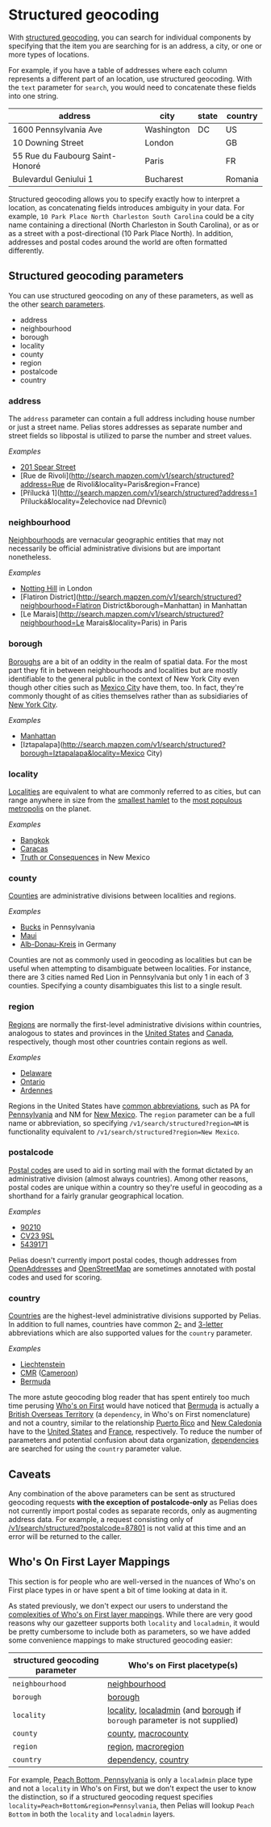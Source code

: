 # Structured geocoding

With [structured geocoding](https://search.mapzen.com/v1/search/structured), you can search for individual components by specifying that the item you are searching for is an address, a city, or one or more types of locations.

For example, if you have a table of addresses where each column represents a different part of an location, use structured geocoding. With the `text` parameter for `search`, you would need to concatenate these fields into one string.

| address | city | state | country |
| ------- | ---- | ----- | ------- |
| 1600 Pennsylvania Ave | Washington | DC | US |
| 10 Downing Street | London | | GB |
| 55 Rue du Faubourg Saint-Honoré | Paris | | FR |
| Bulevardul Geniului 1 | Bucharest | | Romania |

Structured geocoding allows you to specify exactly how to interpret a location, as concatenating fields introduces ambiguity in your data. For example, `10 Park Place North Charleston South Carolina` could be a city name containing a directional (North Charleston in South Carolina), or as or as a street with a post-directional (10 Park Place North). In addition, addresses and postal codes around the world are often formatted differently.

## Structured geocoding parameters

You can use structured geocoding on any of these parameters, as well as the other [search parameters](https://mapzen.com/documentation/search/search/#available-search-parameters).

* address
* neighbourhood
* borough
* locality
* county
* region
* postalcode
* country

### address

The `address` parameter can contain a full address including house number or just a street name.  Pelias stores addresses as separate number and street fields so libpostal is utilized to parse the number and street values.  

_Examples_

* [201 Spear Street](http://search.mapzen.com/v1/search/structured?address=201%20Spear%20Street&locality=San%20Francisco&region=CA)
* [Rue de Rivoli](http://search.mapzen.com/v1/search/structured?address=Rue de Rivoli&locality=Paris&region=France)
* [Přílucká 1](http://search.mapzen.com/v1/search/structured?address=1 Přílucká&locality=Želechovice nad Dřevnicí)

### neighbourhood

[Neighbourhoods](https://whosonfirst.mapzen.com/spelunker/placetypes/neighbourhood/) are vernacular geographic entities that may not necessarily be official administrative divisions but are important nonetheless.  

_Examples_

* [Notting Hill](http://search.mapzen.com/v1/search/structured?neighbourhood=Notting+Hill&locality=London) in London
* [Flatiron District](http://search.mapzen.com/v1/search/structured?neighbourhood=Flatiron District&borough=Manhattan) in Manhattan
* [Le Marais](http://search.mapzen.com/v1/search/structured?neighbourhood=Le Marais&locality=Paris) in Paris

### borough

[Boroughs](https://whosonfirst.mapzen.com/spelunker/placetypes/borough/) are a bit of an oddity in the realm of spatial data.  For the most part they fit in between neighbourhoods and localities but are mostly identifiable to the general public in the context of New York City even though other cities such as [Mexico City](https://whosonfirst.mapzen.com/spelunker/id/857683023/descendants/?exclude=nullisland&placetype=borough) have them, too.  In fact, they're commonly thought of as cities themselves rather than as subsidiaries of [New York City](https://whosonfirst.mapzen.com/spelunker/placetypes/borough/?&region_id=85688543).  

_Examples_

* [Manhattan](http://search.mapzen.com/v1/search/structured?borough=Manhattan&locality=New+York+City)
* [Iztapalapa](http://search.mapzen.com/v1/search/structured?borough=Iztapalapa&locality=Mexico City)

### locality

[Localities](https://whosonfirst.mapzen.com/spelunker/placetypes/locality/) are equivalent to what are commonly referred to as cities, but can range anywhere in size from the [smallest hamlet](https://whosonfirst.mapzen.com/spelunker/id/85977019/) to the [most populous metropolis](https://whosonfirst.mapzen.com/spelunker/id/102031307/) on the planet.  

_Examples_

* [Bangkok](http://search.mapzen.com/v1/search/structured?locality=Bangkok&country=Thailand)
* [Caracas](http://search.mapzen.com/v1/search/structured?locality=Caracas&country=Venezuela)
* [Truth or Consequences](http://search.mapzen.com/v1/search/structured?locality=Truth+or+Consequences&region=NM) in New Mexico

### county

[Counties](https://whosonfirst.mapzen.com/spelunker/placetypes/county/) are administrative divisions between localities and regions.  

_Examples_

* [Bucks](http://search.mapzen.com/v1/search/structured?county=Bucks&region=PA) in Pennsylvania
* [Maui](http://search.mapzen.com/v1/search/structured?county=Maui&region=HI)
* [Alb-Donau-Kreis](http://search.mapzen.com/v1/search/structured?county=Alb-Donau-Kreis&country=DEU) in Germany

Counties are not as commonly used in geocoding as localities but can be useful when attempting to disambiguate between localities.  For instance, there are 3 cities named Red Lion in Pennsylvania but only 1 in each of 3 counties.  Specifying a county disambiguates this list to a single result.  

### region

[Regions](https://whosonfirst.mapzen.com/spelunker/placetypes/region/) are normally the first-level administrative divisions within countries, analogous to states and provinces in the [United States](https://whosonfirst.mapzen.com/spelunker/id/85633793/descendants/?exclude=nullisland&placetype=region) and [Canada](https://whosonfirst.mapzen.com/spelunker/id/85633041/descendants/?exclude=nullisland&placetype=region), respectively, though most other countries contain regions as well.  

_Examples_

* [Delaware](http://search.mapzen.com/v1/search/structured?region=Delaware)
* [Ontario](http://search.mapzen.com/v1/search/structured?region=Ontario)
* [Ardennes](http://search.mapzen.com/v1/search/structured?region=Ardennes)

Regions in the United States have [common abbreviations](https://en.wikipedia.org/wiki/List_of_U.S._state_abbreviations), such as PA for [Pennsylvania](https://whosonfirst.mapzen.com/spelunker/id/85688481/) and NM for [New Mexico](https://whosonfirst.mapzen.com/spelunker/id/85688493/).  The `region` parameter can be a full name or abbreviation, so specifying `/v1/search/structured?region=NM` is functionality equivalent to `/v1/search/structured?region=New Mexico`.  

### postalcode

[Postal codes](https://whosonfirst.mapzen.com/spelunker/placetypes/postalcode/) are used to aid in sorting mail with the format dictated by an administrative division (almost always countries).  Among other reasons, postal codes are unique within a country so they're useful in geocoding as a shorthand for a fairly granular geographical location.

_Examples_

* [90210](https://whosonfirst.mapzen.com/spelunker/id/554783991/)
* [CV23 9SL](https://whosonfirst.mapzen.com/spelunker/id/454261459/)
* [5439171](https://whosonfirst.mapzen.com/spelunker/id/538904173/)

Pelias doesn't currently import postal codes, though addresses from [OpenAddresses](https://openaddresses.io/) and [OpenStreetMap](https://www.openstreetmap.org/) are sometimes annotated with postal codes and used for scoring.  

### country

[Countries](https://whosonfirst.mapzen.com/spelunker/placetypes/country/) are the highest-level administrative divisions supported by Pelias.  In addition to full names, countries have common [2-](https://en.wikipedia.org/wiki/ISO_3166-1_alpha-2) and [3-letter](https://en.wikipedia.org/wiki/ISO_3166-1_alpha-3) abbreviations which are also supported values for the `country` parameter.  

_Examples_

* [Liechtenstein](http://search.mapzen.com/v1/search/structured?country=Liechtenstein)
* [CMR](http://search.mapzen.com/v1/search/structured?country=CMR) ([Cameroon](https://whosonfirst.mapzen.com/spelunker/id/85632245/))
* [Bermuda](http://search.mapzen.com/v1/search/structured?country=Bermuda)

The more astute geocoding blog reader that has spent entirely too much time perusing [Who's on First](https://whosonfirst.mapzen.com/) would have noticed that [Bermuda](https://whosonfirst.mapzen.com/spelunker/id/85632731/) is actually a [British Overseas Territory](https://en.wikipedia.org/wiki/British_Overseas_Territories) (a `dependency`, in Who's on First nomenclature) and not a country, similar to the relationship [Puerto Rico](https://whosonfirst.mapzen.com/spelunker/id/85633729/) and [New Caledonia](https://whosonfirst.mapzen.com/spelunker/id/85632473/) have to the [United States](https://whosonfirst.mapzen.com/spelunker/id/85633793/descendants/?exclude=nullisland&placetype=dependency#4/2.92/-170.78) and [France](https://whosonfirst.mapzen.com/spelunker/id/85633147/), respectively.  To reduce the number of parameters and potential confusion about data organization, [dependencies](https://whosonfirst.mapzen.com/spelunker/placetypes/dependency/) are searched for using the `country` parameter value.  

## Caveats

Any combination of the above parameters can be sent as structured geocoding requests **with the exception of postalcode-only** as Pelias does not currently import postal codes as separate records, only as augmenting address data.  For example, a request consisting only of [/v1/search/structured?postalcode=87801](http://search.mapzen.com//v1/search/structured?postalcode=87801) is not valid at this time and an error will be returned to the caller.  

## Who's On First Layer Mappings

This section is for people who are well-versed in the nuances of Who's on First place types in or have spent a bit of time looking at data in it.  

As stated previously, we don't expect our users to understand the [complexities of Who's on First layer mappings](https://whosonfirst.mapzen.com/placetypes/).  While there are very good reasons why our gazetteer supports both `locality` and `localadmin`, it would be pretty cumbersome to include both as parameters, so we have added some convenience mappings to make structured geocoding easier:

| structured geocoding parameter | Who's on First placetype(s) |
| -------------------- | ------------------------- |
| `neighbourhood`        | [neighbourhood](https://whosonfirst.mapzen.com/spelunker/placetypes/neighbourhood/)             |
| `borough`              | [borough](https://whosonfirst.mapzen.com/spelunker/placetypes/borough/)                   |
| `locality`             | [locality](https://whosonfirst.mapzen.com/spelunker/placetypes/locality/), [localadmin](https://whosonfirst.mapzen.com/spelunker/placetypes/localadmin/) (and [borough](https://whosonfirst.mapzen.com/spelunker/placetypes/borough/) if `borough` parameter is not supplied)      |
| `county`               | [county](https://whosonfirst.mapzen.com/spelunker/placetypes/county/), [macrocounty](https://whosonfirst.mapzen.com/spelunker/placetypes/macrocounty/)       |
| `region`               | [region](https://whosonfirst.mapzen.com/spelunker/placetypes/region/), [macroregion](https://whosonfirst.mapzen.com/spelunker/placetypes/macroregion/)       |
| `country`              | [dependency](https://whosonfirst.mapzen.com/spelunker/placetypes/dependency/), [country](https://whosonfirst.mapzen.com/spelunker/placetypes/country/)       |

For example, [Peach Bottom, Pennsylvania](https://whosonfirst.mapzen.com/spelunker/id/404487863/) is only a `localadmin` place type and not a `locality` in Who's on First, but we don't expect the user to know the distinction, so if a structured geocoding request specifies `locality=Peach+Bottom&region=Pennsylvania`, then Pelias will lookup `Peach Bottom` in both the `locality` and `localadmin` layers.  
